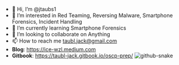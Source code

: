 - 👋 Hi, I’m @jtaubs1
- 👀 I’m interested in Red Teaming, Reversing Malware, Smartphone Forensics, Incident Handling 
- 🌱 I’m currently learning Smartphone Forensics
- 💞️ I’m looking to collaborate on Anything
- 📫 How to reach me taubl.jack@gmail.com
- **Blog**: https://ice-wzl.medium.com
- **Gitbook**: https://taubl-jack.gitbook.io/oscp-prep/
![github-snake](https://user-images.githubusercontent.com/75596877/182042576-71a82cfd-9d69-4c2a-8768-4daacf811711.svg)

<!---
jtaubs1/jtaubs1 is a ✨ special ✨ repository because its `README.md` (this file) appears on your GitHub profile.
You can click the Preview link to take a look at your changes.
--->
